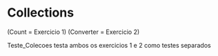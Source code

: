 # Collections

(Count = Exercicio 1)
(Converter = Exercicio 2)

Teste_Colecoes testa ambos os exercicios 1 e 2 como testes separados
